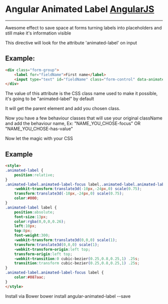 # Angular Animated Label [AngularJS](http://angularjs.org/)

***

Awesome effect to save space at forms turning labels into placeholders and still make it's information visible


This directive will look for the attribute 'animated-label' on input
## Example: 

```HTML
<div class="form-group">
    <label for="fieldName">First name</label>
    <input type="text" id="fieldName" class="form-control" data-animated-label="animated-label" >
</div>
```

The value of this attribute is the CSS class name used to make it possible, it's going to be "animated-label" by default

It will get the parent element and add you chosen class.

Now you have a few behaviour classes that will use your original className and add the behaviour name, Ex: "NAME_YOU_CHOSE-focus" OR "NAME_YOU_CHOSE-has-value"

Now let the magic with your CSS


## Example
```HTML
<style>
.animated-label {
    position:relative;
}
.animated-label.animated-label-focus label,.animated-label.animated-label-has-value label {
    -webkit-transform:translate3d(-10px,-24px,0) scale(0.75);
    transform:translate3d(-10px,-24px,0) scale(0.75);
    color:#000;
}
.animated-label label {
    position:absolute;
    font-size:13px;
    color:rgba(0,0,0,0.26);
    left:10px;
    top:8px;
    font-weight:300;
    -webkit-transform:translate3d(0,0,0) scale(1);
    transform:translate3d(0,0,0) scale(1);
    -webkit-transform-origin:left top;
    transform-origin:left top;
    -webkit-transition:0 cubic-bezier(0.25,0.8,0.25,1) .25s;
    transition:transform cubic-bezier(0.25,0.8,0.25,1) .25s;
}
.animated-label.animated-label-focus label {
    color:#087aac;
}
</style>
```

Install via Bower
    bower install angular-animated-label --save


